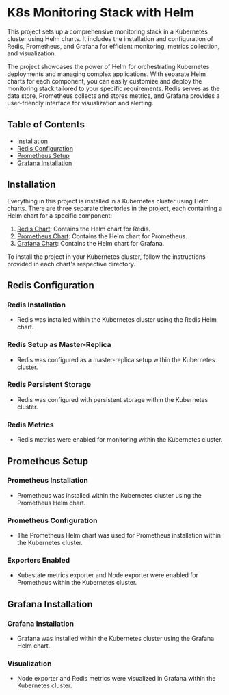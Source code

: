# K8s Monitoring Stack with Helm

This project sets up a comprehensive monitoring stack in a Kubernetes cluster using Helm charts. It includes the installation and configuration of Redis, Prometheus, and Grafana for efficient monitoring, metrics collection, and visualization.

The project showcases the power of Helm for orchestrating Kubernetes deployments and managing complex applications. With separate Helm charts for each component, you can easily customize and deploy the monitoring stack tailored to your specific requirements. Redis serves as the data store, Prometheus collects and stores metrics, and Grafana provides a user-friendly interface for visualization and alerting.

## Table of Contents
- [Installation](#installation)
- [Redis Configuration](#redis-configuration)
- [Prometheus Setup](#prometheus-setup)
- [Grafana Installation](#grafana-installation)

## Installation

Everything in this project is installed in a Kubernetes cluster using Helm charts. There are three separate directories in the project, each containing a Helm chart for a specific component:

1. [Redis Chart](./redis/): Contains the Helm chart for Redis.
2. [Prometheus Chart](./prometheus/): Contains the Helm chart for Prometheus.
3. [Grafana Chart](./grafana/): Contains the Helm chart for Grafana.

To install the project in your Kubernetes cluster, follow the instructions provided in each chart's respective directory.

## Redis Configuration

### Redis Installation
- Redis was installed within the Kubernetes cluster using the Redis Helm chart.

### Redis Setup as Master-Replica
- Redis was configured as a master-replica setup within the Kubernetes cluster.

### Redis Persistent Storage
- Redis was configured with persistent storage within the Kubernetes cluster.

### Redis Metrics
- Redis metrics were enabled for monitoring within the Kubernetes cluster.

## Prometheus Setup

### Prometheus Installation
- Prometheus was installed within the Kubernetes cluster using the Prometheus Helm chart.

### Prometheus Configuration
- The Prometheus Helm chart was used for Prometheus installation within the Kubernetes cluster.

### Exporters Enabled
- Kubestate metrics exporter and Node exporter were enabled for Prometheus within the Kubernetes cluster.

## Grafana Installation

### Grafana Installation
- Grafana was installed within the Kubernetes cluster using the Grafana Helm chart.

### Visualization
- Node exporter and Redis metrics were visualized in Grafana within the Kubernetes cluster.

